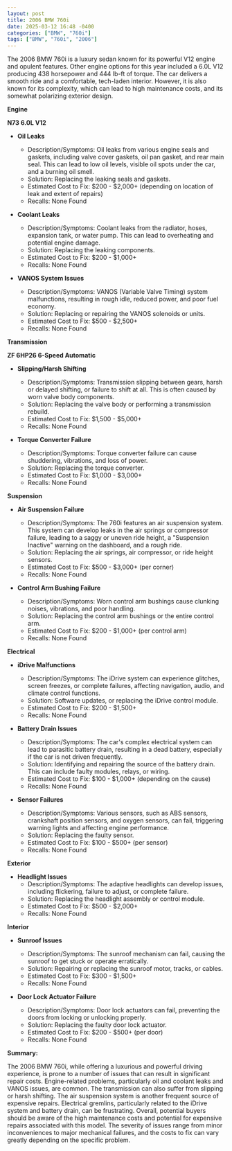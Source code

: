 ```yaml
---
layout: post
title: 2006 BMW 760i
date: 2025-03-12 16:48 -0400
categories: ["BMW", "760i"]
tags: ["BMW", "760i", "2006"]
---
```

The 2006 BMW 760i is a luxury sedan known for its powerful V12 engine and opulent features. Other engine options for this year included a 6.0L V12 producing 438 horsepower and 444 lb-ft of torque. The car delivers a smooth ride and a comfortable, tech-laden interior. However, it is also known for its complexity, which can lead to high maintenance costs, and its somewhat polarizing exterior design.

**Engine**

**N73 6.0L V12**

*   **Oil Leaks**
    *   Description/Symptoms: Oil leaks from various engine seals and gaskets, including valve cover gaskets, oil pan gasket, and rear main seal. This can lead to low oil levels, visible oil spots under the car, and a burning oil smell.
    *   Solution: Replacing the leaking seals and gaskets.
    *   Estimated Cost to Fix: $200 - $2,000+ (depending on location of leak and extent of repairs)
    *   Recalls: None Found

*   **Coolant Leaks**
    *   Description/Symptoms: Coolant leaks from the radiator, hoses, expansion tank, or water pump. This can lead to overheating and potential engine damage.
    *   Solution: Replacing the leaking components.
    *   Estimated Cost to Fix: $200 - $1,000+
    *   Recalls: None Found

*   **VANOS System Issues**
    *   Description/Symptoms: VANOS (Variable Valve Timing) system malfunctions, resulting in rough idle, reduced power, and poor fuel economy.
    *   Solution: Replacing or repairing the VANOS solenoids or units.
    *   Estimated Cost to Fix: $500 - $2,500+
    *   Recalls: None Found

**Transmission**

**ZF 6HP26 6-Speed Automatic**

*   **Slipping/Harsh Shifting**
    *   Description/Symptoms: Transmission slipping between gears, harsh or delayed shifting, or failure to shift at all. This is often caused by worn valve body components.
    *   Solution: Replacing the valve body or performing a transmission rebuild.
    *   Estimated Cost to Fix: $1,500 - $5,000+
    *   Recalls: None Found

*   **Torque Converter Failure**
    *   Description/Symptoms: Torque converter failure can cause shuddering, vibrations, and loss of power.
    *   Solution: Replacing the torque converter.
    *   Estimated Cost to Fix: $1,000 - $3,000+
    *   Recalls: None Found

**Suspension**

*   **Air Suspension Failure**
    *   Description/Symptoms: The 760i features an air suspension system. This system can develop leaks in the air springs or compressor failure, leading to a saggy or uneven ride height, a "Suspension Inactive" warning on the dashboard, and a rough ride.
    *   Solution: Replacing the air springs, air compressor, or ride height sensors.
    *   Estimated Cost to Fix: $500 - $3,000+ (per corner)
    *   Recalls: None Found

*   **Control Arm Bushing Failure**
    *   Description/Symptoms: Worn control arm bushings cause clunking noises, vibrations, and poor handling.
    *   Solution: Replacing the control arm bushings or the entire control arm.
    *   Estimated Cost to Fix: $200 - $1,000+ (per control arm)
    *   Recalls: None Found

**Electrical**

*   **iDrive Malfunctions**
    *   Description/Symptoms: The iDrive system can experience glitches, screen freezes, or complete failures, affecting navigation, audio, and climate control functions.
    *   Solution: Software updates, or replacing the iDrive control module.
    *   Estimated Cost to Fix: $200 - $1,500+
    *   Recalls: None Found

*   **Battery Drain Issues**
    *   Description/Symptoms: The car's complex electrical system can lead to parasitic battery drain, resulting in a dead battery, especially if the car is not driven frequently.
    *   Solution: Identifying and repairing the source of the battery drain. This can include faulty modules, relays, or wiring.
    *   Estimated Cost to Fix: $100 - $1,000+ (depending on the cause)
    *   Recalls: None Found

*   **Sensor Failures**
    *   Description/Symptoms: Various sensors, such as ABS sensors, crankshaft position sensors, and oxygen sensors, can fail, triggering warning lights and affecting engine performance.
    *   Solution: Replacing the faulty sensor.
    *   Estimated Cost to Fix: $100 - $500+ (per sensor)
    *   Recalls: None Found

**Exterior**

*   **Headlight Issues**
    *   Description/Symptoms: The adaptive headlights can develop issues, including flickering, failure to adjust, or complete failure.
    *   Solution: Replacing the headlight assembly or control module.
    *   Estimated Cost to Fix: $500 - $2,000+
    *   Recalls: None Found

**Interior**

*   **Sunroof Issues**
    *   Description/Symptoms: The sunroof mechanism can fail, causing the sunroof to get stuck or operate erratically.
    *   Solution: Repairing or replacing the sunroof motor, tracks, or cables.
    *   Estimated Cost to Fix: $300 - $1,500+
    *   Recalls: None Found

*   **Door Lock Actuator Failure**
    *   Description/Symptoms: Door lock actuators can fail, preventing the doors from locking or unlocking properly.
    *   Solution: Replacing the faulty door lock actuator.
    *   Estimated Cost to Fix: $200 - $500+ (per door)
    *   Recalls: None Found

**Summary:**

The 2006 BMW 760i, while offering a luxurious and powerful driving experience, is prone to a number of issues that can result in significant repair costs. Engine-related problems, particularly oil and coolant leaks and VANOS issues, are common. The transmission can also suffer from slipping or harsh shifting. The air suspension system is another frequent source of expensive repairs. Electrical gremlins, particularly related to the iDrive system and battery drain, can be frustrating. Overall, potential buyers should be aware of the high maintenance costs and potential for expensive repairs associated with this model. The severity of issues range from minor inconveniences to major mechanical failures, and the costs to fix can vary greatly depending on the specific problem.

